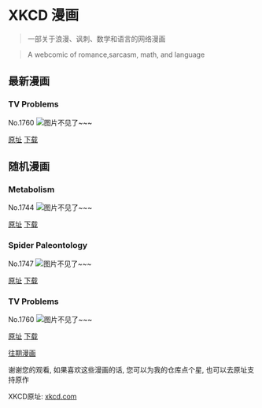 # XKCD 漫画


> 一部关于浪漫、讽刺、数学和语言的网络漫画

> A webcomic of romance,sarcasm, math, and language


## 最新漫画
### TV Problems
No.1760
![图片不见了~~~](https://imgs.xkcd.com/comics/tv_problems.png)

[原址](https://xkcd.com//1760) [下载](https://imgs.xkcd.com/comics/tv_problems.png)



## 随机漫画
### Metabolism
No.1744
![图片不见了~~~](https://imgs.xkcd.com/comics/metabolism.png)

[原址](https://xkcd.com//1744) [下载](https://imgs.xkcd.com/comics/metabolism.png)



### Spider Paleontology
No.1747
![图片不见了~~~](https://imgs.xkcd.com/comics/spider_paleontology.png)

[原址](https://xkcd.com//1747) [下载](https://imgs.xkcd.com/comics/spider_paleontology.png)



### TV Problems
No.1760
![图片不见了~~~](https://imgs.xkcd.com/comics/tv_problems.png)

[原址](https://xkcd.com//1760) [下载](https://imgs.xkcd.com/comics/tv_problems.png)



[往期漫画](image/)

谢谢您的观看, 如果喜欢这些漫画的话, 
您可以为我的仓库点个星, 也可以去原址支持原作

XKCD原址: [xkcd.com](https://xkcd.com)

